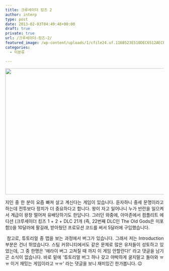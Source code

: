 ```yaml
---
title: 크루세이더 킹즈 2
author: interp
type: post
date: 2013-02-03T04:49:48+00:00
draft: true
private: true
url: /크루세이더-킹즈-2/
featured_image: /wp-content/uploads/1/cfile24.uf.116B523E510DEC6512AECB.jpg
categories:
  - 미분류

---
```

<p style="text-align: center; clear: none; float: none;">
  <img src="http://interp.iwinv.net/wp-content/uploads/1/cfile24.uf.116B523E510DEC6512AECB.jpg" class="aligncenter" width="640" height="400" filename="CK2-Logo.jpg" filemime="image/jpeg" style="width: 640px; height: 400px;" />
</p>

<p style="text-align: justify;">
  지인 중 한 분이 요즘 빠져 살고 계신다는 게임이 있습니다. 듣자하니 중세 문명이라고 하는데 전투보다 정치가 더 중요하다고 합니다. 왕이 자고 일어나니 누가 반란을 일으켜서 계급이 왕창 떨어져 유배당하기도 한답니다. 그러던 와중에, 아마존에서 컴플리트 에디션 (크루세이더 킹즈 1 + 2 + DLC 21개 (즉, 22번째 DLC인 The Old Gods은 미포함))을 10달러에 팔길래, 받아뒀던 프로모션 코드를 써서 5달러에 구입했습니다.&nbsp;
</p>

<p style="text-align: justify;">
  &nbsp;참고로, 튜토리얼 중 맵을 보는 과정에서 버그가 있습니다. 그래서 저는 Introduction 부분은 건너 뛰었습니다. 스팀 커뮤니티에서도 같은 문제로 많은 유저들이 성토하고 있었는데, 그 중 한명은 '에라이 버그 고쳐질 때 까지 이 게임 안할란다!' 라고 댓글을 남기곤 소식이 없습니다. 바로 밑에 '튜토리얼 버그 하나 갖고 야박하게 굴지말고 돌아와 ㅠㅠ 이거 재밌는 게임이라고 ㅠㅠ' 라는 댓글을 보니 재미있긴 한가봅니다. 😉
</p>